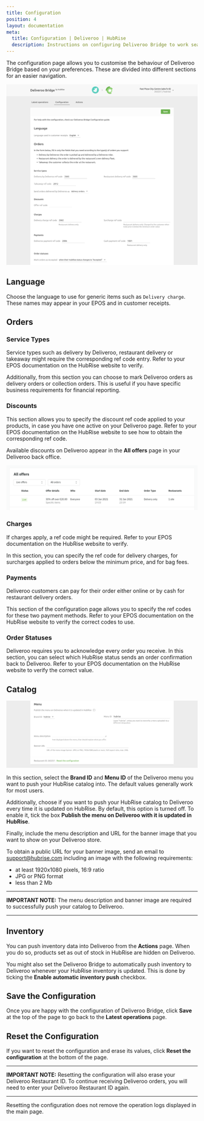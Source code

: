 ```yaml
---
title: Configuration
position: 4
layout: documentation
meta:
  title: Configuration | Deliveroo | HubRise
  description: Instructions on configuring Deliveroo Bridge to work seamlessly with Deliveroo and your EPOS or other apps connected to HubRise. Configuration is simple.
---
```


The configuration page allows you to customise the behaviour of Deliveroo Bridge based on your preferences.
These are divided into different sections for an easier navigation.

![Deliveroo Bridge configuration page](../images/014-en-configuration-page-cropped.png)

## Language

Choose the language to use for generic items such as `Delivery charge`. These names may appear in your EPOS and in customer receipts.

## Orders

### Service Types

Service types such as delivery by Deliveroo, restaurant delivery or takeaway might require the corresponding ref code entry. Refer to your EPOS documentation on the HubRise website to verify.

Additionally, from this section you can choose to mark Deliveroo orders as delivery orders or collection orders. This is useful if you have specific business requirements for financial reporting.

### Discounts

This section allows you to specify the discount ref code applied to your products, in case you have one active on your Deliveroo page. Refer to your EPOS documentation on the HubRise website to see how to obtain the corresponding ref code.

Available discounts on Deliveroo appear in the **All offers** page in your Deliveroo back office.

![Example of all offers page in Deliveroo back office](../images/013-en-deliveroo-offer.png)

### Charges

If charges apply, a ref code might be required. Refer to your EPOS documentation on the HubRise website to verify.

In this section, you can specify the ref code for delivery charges, for surcharges applied to orders below the minimum price, and for bag fees.

### Payments

Deliveroo customers can pay for their order either online or by cash for restaurant delivery orders.

This section of the configuration page allows you to specify the ref codes for these two payment methods. Refer to your EPOS documentation on the HubRise website to verify the correct codes to use.

### Order Statuses

Deliveroo requires you to acknowledge every order you receive.
In this section, you can select which HubRise status sends an order confirmation back to Deliveroo.
Refer to your EPOS documentation on the HubRise website to verify the correct value.

## Catalog

![Deliveroo Bridge configuration page, Catalog section](../images/015-en-configuration-page-menu.png)

In this section, select the **Brand ID** and **Menu ID** of the Deliveroo menu you want to push your HubRise catalog into. The default values generally work for most users.

Additionally, choose if you want to push your HubRise catalog to Deliveroo every time it is updated on HubRise. By default, this option is turned off. To enable it, tick the box **Publish the menu on Deliveroo with it is updated in HubRise**.

Finally, include the menu description and URL for the banner image that you want to show on your Deliveroo store.

To obtain a public URL for your banner image, send an email to [support@hubrise.com](mailto:support@hubrise.com) including an image with the following requirements:

- at least 1920x1080 pixels, 16:9 ratio
- JPG or PNG format
- less than 2 Mb

---

**IMPORTANT NOTE:** The menu description and banner image are required to successfully push your catalog to Deliveroo.

---

## Inventory

You can push inventory data into Deliveroo from the **Actions** page. When you do so, products set as out of stock in HubRise are hidden on Deliveroo.

You might also set the Deliveroo Bridge to automatically push inventory to Deliveroo whenever your HubRise inventory is updated. This is done by ticking the **Enable automatic inventory push** checkbox.

## Save the Configuration

Once you are happy with the configuration of Deliveroo Bridge, click **Save** at the top of the page to go back to the **Latest operations** page.

## Reset the Configuration

If you want to reset the configuration and erase its values, click **Reset the configuration** at the bottom of the page.

---

**IMPORTANT NOTE:** Resetting the configuration will also erase your Deliveroo Restaurant ID. To continue receiving Deliveroo orders, you will need to enter your Deliveroo Restaurant ID again.

---

Resetting the configuration does not remove the operation logs displayed in the main page.
